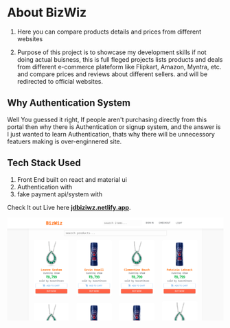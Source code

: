 # About BizWiz


1. Here you can compare products details and prices from different websites

2. Purpose of this project is to showcase my development skills if not doing actual buisness,
this is full fleged projects lists products and deals from different e-commerce plateform like Flipkart, Amazon, Myntra, etc. and compare prices and reviews about different sellers.
and will be redirected to official websites.

## Why Authentication System

Well You guessed it right, If people aren't purchasing directly from this portal then why there is Authentication or signup system, and the answer is I just wanted to learn Authentication, thats why
there will be unnecessory featuers making is over-enginnered site.

## Tech Stack Used
1. Front End built on react and material ui 
2. Authentication with
3. fake payment api/system with 

Check It out Live here **[jdbiziwz.netlify.app](https://jdbiz.netlify.app/)**.

![The beautiful Homepage!](./src/images/homepage.png "HomePage")
